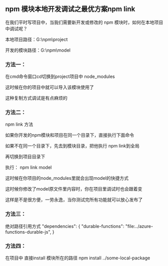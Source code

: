 ## npm 模块本地开发调试之最优方案npm link
在我们平时写项目中，当我们需要新开发或修改的 npm 模块时，如何在本地项目中调试呢？

本地项目路径：G:\npm\project

开发的模块路径：G:\npm\model

### 方法一：

在cmd命令窗口cd切换到project项目中 node_modules

这时候在你的项目中就可以导入该模块使用了

这种复制方式调试是有点麻烦的

### 方法二：

npm link 方法

如果你开发的npm模块和项目在同一个目录下，直接执行下面命令

如果不在同一个目录下，先去到模块目录，把他执行 npm link到全局

再切换到项目目录下

执行： npm link model

这时候在你项目的node_modules里就会出现model的快捷方式

这时候你修改了model原文件里内容时，你在项目里调试时也会跟着变

这样是不是很方便，一劳永逸，当你测试完所有功能就可以放心发布了
### 方法三：
绝对路径引用方式
"dependencies": {
    "durable-functions": "file:../azure-functions-durable-js",
}
### 方法四：
在项目中 直接install 模块所在的路径
npm install ../some-local-package
